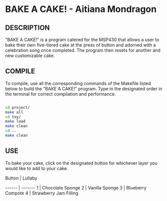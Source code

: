 # BAKE A CAKE! - Aitiana Mondragon



## DESCRIPTION

"BAKE A CAKE!" is a program catered for the MSP430 that allows a user to bake
their own five-tiered cake at the press of button and adorned with a celebration song
once completed. The program then resets for another and new customizable cake.


## COMPILE

To compile, use all the corresponding commands of the Makefile listed below to
build the "BAKE A CAKE!" program. Type in the designated order in the terminal
for correct compilation and performance.

```BASH

cd project/
make all
cd toy/
make load
make clean
cd ..
make clean


```

## USE

To bake your cake, click on the designated button for whichever layer you
would like to add to your cake.

Button | Lullaby

------ | -------
1      | Chocolate Sponge
2      | Vanilla Sponge
3      | Blueberry Compote
4      | Strawberry Jam Filling

